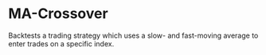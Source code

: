 # MA-Crossover
Backtests a trading strategy which uses a slow- and fast-moving average to enter trades on a specific index. 
